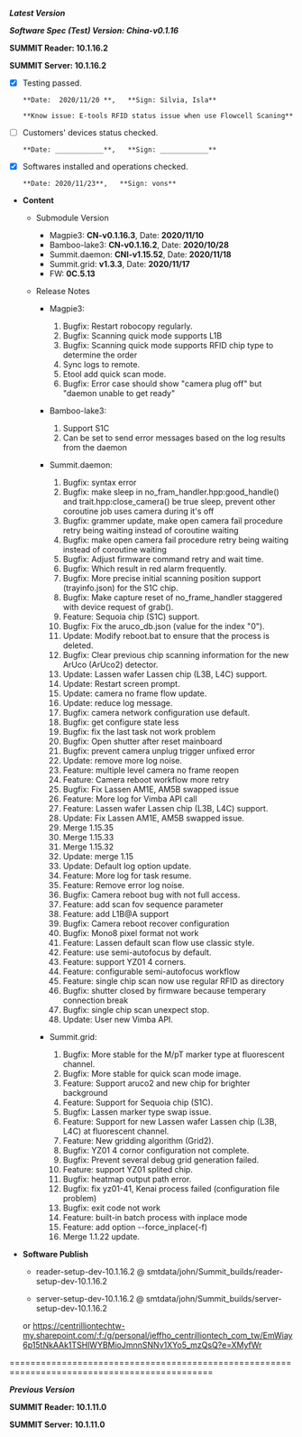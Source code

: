 


***Latest Version***

***Software Spec (Test) Version: China-v0.1.16***

**SUMMIT Reader: 10.1.16.2**

**SUMMIT Server: 10.1.16.2**

* [x] Testing passed.

      **Date:  2020/11/20 **,   **Sign: Silvia, Isla**

      **Know issue: E-tools RFID status issue when use Flowcell Scaning**

* [ ] Customers' devices status checked.

      **Date: ____________**,   **Sign: ____________**

* [X] Softwares installed and operations checked.

      **Date: 2020/11/23**,   **Sign: vons**

*  **Content**  
    *  Submodule Version  
        *  Magpie3: **CN-v0.1.16.3**,          Date: **2020/11/10**  
        *  Bamboo-lake3: **CN-v0.1.16.2**,          Date: **2020/10/28**  
        *  Summit.daemon: **CNI-v1.15.52**,          Date: **2020/11/18**  
        *  Summit.grid: **v1.3.3**,          Date: **2020/11/17**  
        *  FW: **0C.5.13**

    *  Release Notes  
        *  Magpie3:  
            1. Bugfix: Restart robocopy regularly.  
            2. Bugfix: Scanning quick mode supports L1B  
            3. Bugfix: Scanning quick mode supports RFID chip type to determine the order  
            4. Sync logs to remote.  
            5. Etool add quick scan mode.  
            6. Bugfix: Error case should show "camera plug off" but "daemon unable to get ready"
  
        *  Bamboo-lake3:  
            1. Support S1C  
            2. Can be set to send error messages based on the log results from the daemon
  
        *  Summit.daemon:  
            1. Bugfix: syntax error  
            2. Bugfix: make sleep in no_fram_handler.hpp:good_handle() and trait.hpp:close_camera() be true sleep, prevent other coroutine job uses camera during it's off  
            3. Bugfix: grammer update, make open camera fail procedure retry being waiting instead of coroutine waiting  
            4. Bugfix: make open camera fail procedure retry being waiting instead of coroutine waiting  
            5. Bugfix: Adjust firmware command retry and wait time.  
            6. Bugfix: Which result in red alarm frequently.  
            7. Bugfix: More precise initial scanning position support (trayinfo.json) for the S1C chip.  
            8. Bugfix: Make capture reset of no_frame_handler staggered with device request of grab().  
            9. Feature: Sequoia chip (S1C) support.  
            10. Bugfix: Fix the aruco_db.json (value for the index "0").  
            11. Update: Modify reboot.bat to ensure that the process is deleted.  
            12. Bugfix: Clear previous chip scanning information for the new ArUco (ArUco2) detector.  
            13. Update: Lassen wafer Lassen chip (L3B, L4C) support.  
            14. Update: Restart screen prompt.  
            15. Update: camera no frame flow update.  
            16. Update: reduce log message.  
            17. Bugfix: camera network configuration use default.  
            18. Bugfix: get configure state less  
            19. Bugfix: fix the last task not work problem  
            20. Bugfix: Open shutter after reset mainboard  
            21. Bugfix: prevent camera unplug trigger unfixed error  
            22. Update: remove more log noise.  
            23. Feature: multiple level camera no frame reopen  
            24. Feature: Camera reboot workflow more retry  
            25. Bugfix: Fix Lassen AM1E, AM5B swapped issue  
            26. Feature: More log for Vimba API call  
            27. Feature: Lassen wafer Lassen chip (L3B, L4C) support.  
            28. Update: Fix Lassen AM1E, AM5B swapped issue.  
            29. Merge 1.15.35  
            30. Merge 1.15.33  
            31. Merge 1.15.32  
            32. Update: merge 1.15  
            33. Update: Default log option update.  
            34. Feature: More log for task resume.  
            35. Feature: Remove error log noise.  
            36. Bugfix: Camera reboot bug with not full access.  
            37. Feature: add scan fov sequence parameter  
            38. Feature: add L1B@A support  
            39. Bugfix: Camera reboot recover configuration  
            40. Bugfix: Mono8 pixel format not work  
            41. Feature: Lassen default scan flow use classic style.  
            42. Feature: use semi-autofocus by default.  
            43. Feature: support YZ01 4 corners.  
            44. Feature: configurable semi-autofocus workflow  
            45. Feature: single chip scan now use regular RFID as directory  
            46. Bugfix: shutter closed by firmware because temperary connection break  
            47. Bugfix: single chip scan unexpect stop.  
            48. Update: User new Vimba API.
  
        *  Summit.grid:  
            1. Bugfix: More stable for the M/pT marker type at fluorescent channel.  
            2. Bugfix: More stable for quick scan mode image.  
            3. Feature: Support aruco2 and new chip for brighter background  
            4. Feature: Support for Sequoia chip (S1C).  
            5. Bugfix: Lassen marker type swap issue.  
            6. Feature: Support for new Lassen wafer Lassen chip (L3B, L4C) at fluorescent channel.  
            7. Feature: New gridding algorithm (Grid2).  
            8. Bugfix: YZ01 4 cornor configuration not complete.  
            9. Bugfix: Prevent several debug grid generation failed.  
            10. Feature: support YZ01 splited chip.  
            11. Bugfix: heatmap output path error.  
            12. Bugfix: fix yz01-41, Kenai process failed (configuration file problem)  
            13. Bugfix: exit code not work  
            14. Feature: built-in batch process with inplace mode  
            15. Feature: add option --force_inplace(-f)  
            16. Merge 1.1.22 update.
  
* **Software Publish** 

    * reader-setup-dev-10.1.16.2 @ smtdata/john/Summit_builds/reader-setup-dev-10.1.16.2

    * server-setup-dev-10.1.16.2 @ smtdata/john/Summit_builds/server-setup-dev-10.1.16.2

    or https://centrilliontechtw-my.sharepoint.com/:f:/g/personal/jeffho_centrilliontech_com_tw/EmWiay6p15tNkAAk1TSHlWYBMioJmnnSNNv1XYo5_mzQsQ?e=XMyfWr

=============================================================================================

***Previous Version***

**SUMMIT Reader: 10.1.11.0**

**SUMMIT Server: 10.1.11.0**
